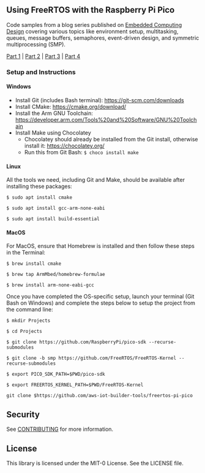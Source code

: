 ## Using FreeRTOS with the Raspberry Pi Pico

Code samples from a blog series published on [Embedded Computing Design](https://embeddedcomputing.com/) covering various topics like environment setup, multitasking, queues, message buffers, semaphores, event-driven design, and symmetric multiprocessing (SMP). 

[Part 1](https://embeddedcomputing.com/technology/open-source/linux-freertos-related/using-freertos-with-the-raspberry-pi-pico) | 
[Part 2](https://embeddedcomputing.com/technology/open-source/linux-freertos-related/using-freertos-with-the-raspberry-pi-pico-part-2) | 
[Part 3](https://embeddedcomputing.com/technology/open-source/linux-freertos-related/using-freertos-with-the-raspberry-pi-pico-part-3) | 
[Part 4](https://embeddedcomputing.com/technology/open-source/linux-freertos-related/using-freertos-with-the-raspberry-pi-pico-part-4)

### Setup and Instructions

#### Windows
* Install Git (includes Bash terminal): https://git-scm.com/downloads
* Install CMake: https://cmake.org/download/
* Install the Arm GNU Toolchain: https://developer.arm.com/Tools%20and%20Software/GNU%20Toolchain
* Install Make using Chocolatey
  * Chocolatey should already be installed from the Git install, otherwise install it: https://chocolatey.org/
  * Run this from Git Bash: `$ choco install make`

#### Linux
All the tools we need, including Git and Make, should be available after installing these packages:

`$ sudo apt install cmake`

`$ sudo apt install gcc-arm-none-eabi`

`$ sudo apt install build-essential`

#### MacOS
For MacOS, ensure that Homebrew is installed and then follow these steps in the Terminal:

`$ brew install cmake`

`$ brew tap ArmMbed/homebrew-formulae`

`$ brew install arm-none-eabi-gcc`

Once you have completed the OS-specific setup, launch your terminal (Git Bash on Windows) and complete the steps below to setup the project from the command line:

`$ mkdir Projects`

`$ cd Projects`

`$ git clone https://github.com/RaspberryPi/pico-sdk --recurse-submodules`

`$ git clone -b smp https://github.com/FreeRTOS/FreeRTOS-Kernel --recurse-submodules`

`$ export PICO_SDK_PATH=$PWD/pico-sdk`

`$ export FREERTOS_KERNEL_PATH=$PWD/FreeRTOS-Kernel`

`git clone $https://github.com/aws-iot-builder-tools/freertos-pi-pico`

## Security

See [CONTRIBUTING](CONTRIBUTING.md#security-issue-notifications) for more information.

## License

This library is licensed under the MIT-0 License. See the LICENSE file.


